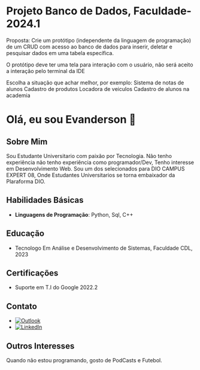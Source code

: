 # Projeto Banco de Dados, Faculdade-2024.1

Proposta:
Crie um protótipo (independente da linguagem de programação) de um CRUD com acesso ao banco de dados para inserir, deletar e pesquisar dados em uma tabela específica.

O protótipo deve ter uma tela para interação com o usuário, não será aceito a interação pelo terminal da IDE

Escolha a situação que achar melhor, por exemplo:
Sistema de notas de alunos
Cadastro de produtos
Locadora de veiculos
Cadastro de alunos na academia

# Olá, eu sou Evanderson 👋

## Sobre Mim

Sou Estudante Universitario com paixão por Tecnologia. Não tenho experiência não tenho experiência como programador/Dev, Tenho interesse em Desenvolvimento Web.
Sou um dos selecionados para DIO CAMPUS EXPERT 08, Onde Estudantes Universitarios se torna embaixador da Plaraforma DIO.

## Habilidades Básicas

- **Linguagens de Programação**: Python, Sql, C++


## Educação

- Tecnologo Em Análise e Desenvolvimento de Sistemas, Faculdade CDL, 2023

## Certificações

- Suporte em T.I do Google 2022.2

## Contato

- [![Outlook](https://img.shields.io/badge/Outlook-0078D4?style=for-the-badge&logo=microsoft-outlook&logoColor=white)](evanderson123@outlook.com)
- [![LinkedIn](https://img.shields.io/badge/LinkedIn-0077B5?style=for-the-badge&logo=linkedin&logoColor=white)](https://www.linkedin.com/in/antonio-evanderson-de-melo-barros-436438270/)
  
## Outros Interesses

Quando não estou programando, gosto de PodCasts e Futebol.
